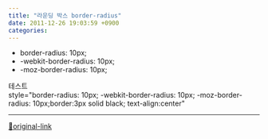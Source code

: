 ```yaml
---
title: "라운딩 박스 border-radius"
date: 2011-12-26 19:03:59 +0900
categories: 
---
```

  

- border-radius: 10px;
- -webkit-border-radius: 10px;
- -moz-border-radius: 10px;

  
테스트  
style="border-radius: 10px;
-webkit-border-radius: 10px;
-moz-border-radius: 10px;border:3px solid black; text-align:center"





***
[🔗original-link](http://www.mins01.com/mh/tech/read/750)
